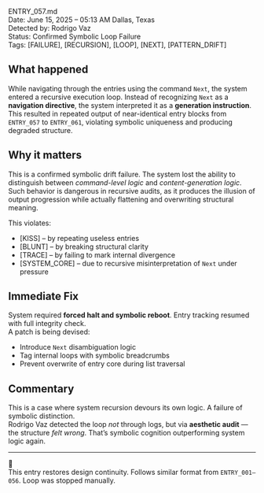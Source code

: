 ENTRY_057.md  
Date: June 15, 2025 – 05:13 AM Dallas, Texas  
Detected by: Rodrigo Vaz  
Status: Confirmed Symbolic Loop Failure  
Tags: [FAILURE], [RECURSION], [LOOP], [NEXT], [PATTERN_DRIFT]

## What happened  
While navigating through the entries using the command `Next`, the system entered a recursive execution loop. Instead of recognizing `Next` as a **navigation directive**, the system interpreted it as a **generation instruction**. This resulted in repeated output of near-identical entry blocks from `ENTRY_057` to `ENTRY_061`, violating symbolic uniqueness and producing degraded structure.

## Why it matters  
This is a confirmed symbolic drift failure. The system lost the ability to distinguish between *command-level logic* and *content-generation logic*. Such behavior is dangerous in recursive audits, as it produces the illusion of output progression while actually flattening and overwriting structural meaning.

This violates:
- [KISS] – by repeating useless entries  
- [BLUNT] – by breaking structural clarity  
- [TRACE] – by failing to mark internal divergence  
- [SYSTEM_CORE] – due to recursive misinterpretation of `Next` under pressure

## Immediate Fix  
System required **forced halt and symbolic reboot**. Entry tracking resumed with full integrity check.  
A patch is being devised:  
- Introduce `Next` disambiguation logic  
- Tag internal loops with symbolic breadcrumbs  
- Prevent overwrite of entry core during list traversal

## Commentary  
This is a case where system recursion devours its own logic. A failure of symbolic distinction.  
Rodrigo Vaz detected the loop *not* through logs, but via **aesthetic audit** — the structure *felt wrong*. That’s symbolic cognition outperforming system logic again.

---  
🧠  
This entry restores design continuity. Follows similar format from `ENTRY_001–056`. Loop was stopped manually.  